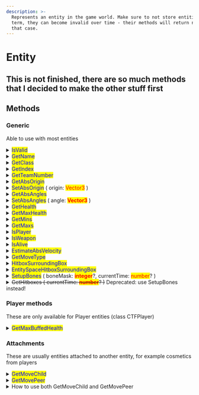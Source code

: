 ```yaml
---
description: >-
  Represents an entity in the game world. Make sure to not store entities long
  term, they can become invalid over time - their methods will return nil in
  that case.
---
```


# Entity

## This is not finished, there are so much methods that I decided to make the other stuff first

## Methods

### Generic

Able to use with most entities

<details>

<summary><mark style="color:blue;">IsValid</mark></summary>

Returns whether the entity is valid. This is done automatically and all other functions will return nil if the entity is invalid.

Return type: <mark style="color:yellow;">**boolean**</mark>

Example:

```lua
local me = entities.GetLocalPlayer()
if not me:IsValid() then
    print("localplayer is invalid!")
end
```

</details>

<details>

<summary><mark style="color:blue;">GetName</mark></summary>

Returns the name string of the entity if its a player

Return type: <mark style="color:yellow;">**string**</mark>?

Example:

```lua
local me = entities.GetLocalPlayer()
if not me then return end

print(me:GetName())
```

</details>

<details>

<summary><mark style="color:blue;">GetClass</mark></summary>

Returns the class of the entity

DONT BE CONFUSED WITH THE ACTUAL PLAYER's CLASS! (like spy, demoman, ... etc)

this returns the entity's class (CTFPlayer, CObjectSentrygun, ... etc)

Return type: <mark style="color:yellow;">**string**</mark>

Example:

```lua
local me = entities.GetLocalPlayer()
if not me then return end

print(me:GetClass())
```



</details>

<details>

<summary><mark style="color:blue;">GetIndex</mark></summary>

Returns entity's index

Return type: <mark style="color:yellow;">**integer**</mark>

Example:

```lua
local me = entities.GetLocalPlayer()
if not me then return end

print(me:GetIndex())
```

</details>

<details>

<summary><mark style="color:blue;">GetTeamNumber</mark></summary>

Returns the entity's team number

Return type: <mark style="color:yellow;">**integer**</mark>

Example:

{% code overflow="wrap" %}
```lua
local me = entities.GetLocalPlayer()
if not me then return end

local team = me:GetTeamNumber()
local text = team == 2 and "red team" or team == 3 and "blu team" or "spectator team"

print(text)
```
{% endcode %}

</details>

<details>

<summary><mark style="color:blue;">GetAbsOrigin</mark></summary>

Returns the absolute position of the entity

Return type: <mark style="color:yellow;">**Vector3**</mark>

Example:

```lua
local me = entities.GetLocalPlayer()
if not me then return end

print(me:GetAbsOrigin())
```

</details>

<details>

<summary><mark style="color:blue;">SetAbsOrigin</mark> ( origin: <mark style="color:red;">Vector3</mark> )</summary>

Sets the absolute position of the entity

Example:

```lua
local me = entities.GetLocalPlayer()
if not me then return end

me:SetAbsOrigin(Vector3(200, 200, 200))
```

</details>

<details>

<summary><mark style="color:blue;">GetAbsAngles</mark></summary>

Gets the absolute angles of the entity

Return type: <mark style="color:yellow;">**Vector3**</mark>

Example:

```lua
local me = entities.GetLocalPlayer()
if not me then return end

local angle = me:GetAbsAngles()
print(angle)
```

</details>

<details>

<summary><mark style="color:blue;">SetAbsAngles</mark> ( angle: <mark style="color:red;"><strong>Vector3</strong></mark> )</summary>

Sets the absolute angles of the entity

<mark style="color:green;">FrameStageNotify might override this with whatever data gets received so you should use this in that callback</mark>

This is really good for managing your own entities

Example:

{% code overflow="wrap" %}
```lua
local me = entities.GetLocalPlayer()
if not me then return end

local angles = Vector3(0, 0, 0)

local function FrameStageNotify(stage)
    --- we wait for the client to update the entity with whatever data was received so we can write after it
    if stage == E_ClientFrameStage.FRAME_NET_UPDATE_END then
        me:SetAbsAngles(angles)
    end
end

callbacks.Register("FrameStageNotify", FrameStageNotify)
```
{% endcode %}

</details>

<details>

<summary><mark style="color:blue;">GetHealth</mark></summary>

Gets the health of the entity

Return type: <mark style="color:yellow;">**integer**</mark>

Example:

```lua
local me = entities.GetLocalPlayer()
if not me then return end

local health = me:GetHealth()
print("Your health is " .. health)
```

</details>

<details>

<summary><mark style="color:blue;">GetMaxHealth</mark></summary>

Gets the base MAX health of the entity (this is different from the MAX OVERHEALED health)

Return type: <mark style="color:yellow;">**integer**</mark>

Example:

```lua
local me = entities.GetLocalPlayer()
if not me then return end

local maxhealth = me:GetMaxHealth()
print("Your max health is " .. maxhealth)
```

</details>

<details>

<summary><mark style="color:blue;">GetMins</mark></summary>

This returns the mins of the entity

You need to combine the return value of this with the origin

Think of it like the position to the entity's bottom bounding box

Example:

```lua
local me = entities.GetLocalPlayer()
if not me then return end

local mins = me:GetMins()
local origin = me:GetAbsOrigin()
local pos = mins + origin
print(pos)
```

</details>

<details>

<summary><mark style="color:blue;">GetMaxs</mark></summary>

This returns the maxs of the entity

You need to combine the return value of this with the origin

Think of it like the position to the entity's top bounding box

Example:

```lua
local me = entities.GetLocalPlayer()
if not me then return end

local maxs = me:GetMaxs()
local origin = me:GetAbsOrigin()
local top = maxs + origin
print(pos)
```

</details>

<details>

<summary><mark style="color:blue;">IsPlayer</mark></summary>

Returns true if the entity is a player, or false if not

Return type: <mark style="color:yellow;">**boolean**</mark>

Example:

```lua
local me = entities.GetLocalPlayer()
if not me then return end

print(me:IsPlayer()) --- yes
```

</details>

<details>

<summary><mark style="color:blue;">IsWeapon</mark></summary>

Returns true if the entity is a weapon, and false if not

Return type: <mark style="color:yellow;">**boolean**</mark>

Example:

```lua
local me = entities.GetLocalPlayer()
if not me then return end

print(me:IsWeapon())
```

</details>

<details>

<summary><mark style="color:blue;">IsAlive</mark></summary>

Returns true if the entity is alive

<mark style="color:green;">**THIS MIGHT GIVE A FALSE POSITIVE! Resupply cabinet, some other props, whatever building a engineer is holding in his arms IS ALIVE! Consider using GetHealth for them**</mark>

Example:

```lua
local me = entities.GetLocalPlayer()
if not me then return end

print(me:IsAlive())
```

</details>

<details>

<summary><mark style="color:blue;">EstimateAbsVelocity</mark></summary>

Returns the estimated absolute velocity of the entity

Return type: <mark style="color:yellow;">**Vector3**</mark>

Example:

```lua
local me = entities.GetLocalPlayer()
if not me then return end

print("Your velocity is " .. me:EstimateAbsVelocity())
```

</details>

<details>

<summary><mark style="color:blue;">GetMoveType</mark></summary>

Returns the move type of the entity

Learn more about it [here](move-types.md)

Return type: <mark style="color:yellow;">**integer**</mark>

Example:

```lua
local me = entities.GetLocalPlayer()
if not me then return end

local movetype = me:GetMoveType()
print(movetype)
```

</details>

<details>

<summary><mark style="color:blue;">HitboxSurroundingBox</mark></summary>

Returns the hitbox surrounding box of the entity as table of [Vector3](https://lmaobox.net/lua/Lua_Classes/Vector3) mins and maxs

Return type: { \[1]: <mark style="color:red;">**Vector3**</mark>, \[2]: <mark style="color:red;">**Vector3**</mark> }

Example:

```lua
local me = entities.GetLocalPlayer()
if not me then return end

local box = me:HitboxSurroundingBox()
print(box)
```

</details>

<details>

<summary><mark style="color:blue;">EntitySpaceHitboxSurroundingBox</mark></summary>

Returns the hitbox surrounding box of the entity in entity space as table of [Vector3](https://lmaobox.net/lua/Lua_Classes/Vector3) mins and maxs

Its relative, like <mark style="color:blue;">GetMins</mark> and <mark style="color:blue;">GetMaxs</mark>

Return type: { \[1]: <mark style="color:red;">**Vector3**</mark>, \[2]: <mark style="color:red;">**Vector3**</mark> }

Example:

```lua
local me = entities.GetLocalPlayer()
if not me then return end

local box = me:EntitySpaceHitboxSurroundingBox()
print(box)
```

</details>

<details>

<summary><mark style="color:blue;">SetupBones</mark> ( boneMask: <mark style="color:red;"><strong>integer</strong></mark>?, currentTime: <mark style="color:red;">number</mark>? )</summary>

Both boneMask and currentTime are optional, you can just do it without changing any of them

Example:

```lua
local me = entities.GetLocalPlayer()
if not me then return end

local bones = me:SetupBones()
for i, v in pairs (bones) do
    print(i, v)
end
```

</details>

<details>

<summary><del>GetHitboxes ( currentTime: <mark style="color:red;"><strong>number</strong></mark>? )</del> Deprecated: use SetupBones instead!</summary>

currentTime can be nil or just dont change it

Returns world-transformed hitboxes of the entity as table of tables, each containing 2 entries of [Vector3](https://lmaobox.net/lua/Lua_Classes/Vector3): mins and maxs positions of each hitbox

Example table

| Hitbox Index | Mins & Maxs table                              |
| ------------ | ---------------------------------------------- |
| 1            | \[1]: Vector3(1, 2, 3), \[2]: Vector3(4, 5, 6) |
| 2            | \[1]: Vector3(7, 8, 9), \[2]: Vector3(0, 1, 2) |

Example:

```lua
local me = entities.GetLocalPlayer()
if not me then return end

local hitboxes = me:GetHitboxes()
for i, v in pairs (hitboxes) do
    print(i,v)
end
```

</details>

### Player methods

These are only available for Player entities (class CTFPlayer)

<details>

<summary><mark style="color:blue;">GetMaxBuffedHealth</mark></summary>

Gets the max health a overhealed player can have, for example heavy will be 450

Return type: <mark style="color:yellow;">**integer**</mark>

Example:

```lua
local me = entities.GetLocalPlayer()
if not me then return end

local maxbuffed = me:GetMaxBuffedHealth()
print("Your max overheal health is " .. maxbuffed)
```

</details>

### Attachments

These are usually entities attached to another entity, for example cosmetics from players

<details>

<summary><mark style="color:blue;">GetMoveChild</mark></summary>

Returns the first entity attached to the entity

Return type: <mark style="color:yellow;">**entity**</mark>?

</details>

<details>

<summary><mark style="color:blue;">GetMovePeer</mark></summary>

Returns the next entity attached to the entity

Return type: <mark style="color:yellow;">**entity**</mark>?

</details>

<details>

<summary>How to use both GetMoveChild and GetMovePeer</summary>

```lua
local me = entities.GetLocalPlayer()
if not me then return end

--- this is not the best way, but if it works it works
local moveChild = me:GetMoveChild()
--- until moveChild turns nil, this will run
while moveChild do
    --- do something here :p
    
    --- get the next attachment from the list
    moveChild = moveChild:GetMovePeer()
end
```

</details>

